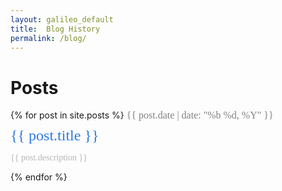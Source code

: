 ```yaml
---
layout: galileo_default
title:  Blog History
permalink: /blog/
---	
```



<style>		

.post-meta {
	font-family: Palatino;
    font-size: 16px;
    color: #828282;
}

.post-link {
	font-family: Palatino;
    display: block;
    font-size: 24px;
    margin: 10px 0px 0px 0px;
}

.light-font {
	font-family: Palatino;
    color: #b5b5b5;
}

a {
	font-family: Palatino;
    color: #2a7ae2;
    text-decoration: none;
}
</style>

# Posts

{% for post in site.posts %}
<span class="post-meta">{{ post.date | date: "%b %d, %Y" }}</span>
<span class="post-link">
	<a href="{{ post.url }}">{{ post.title }} </a>
</span>
<p class="small light-font">
{{ post.description }}
</p>
<span class="post">
{% endfor %}
